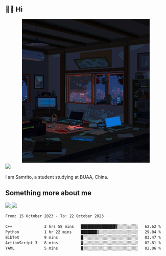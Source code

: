 ## 👋🏻 Hi

<div align="center">
<img alt="GIF" src="https://github.com/xiangsam/xiangsam/blob/271390e4ab50820a4594e3cb94b7ffaa6293de72/0_0EUAvTumWsRa2k6F.gif" width=400 height=450/>
</div>

<a href="https://github.com/xiangsam">
  <img src="https://komarev.com/ghpvc/?username=xiangsam&style=flat-square" />
</a>

I am Samrito, a student studying at BUAA, China.


## Something more about me
<a href="https://github.com/xiangsam">
  <img src="https://github-readme-stats.vercel.app/api?username=xiangsam&show_icons=true&hide_border=true" />
</a>


<a href="https://github.com/xiangsam">
  <img src="https://github-readme-stats.vercel.app/api/top-langs/?username=xiangsam&layout=compact" />
</a>

<!--START_SECTION:waka-->

```txt
From: 15 October 2023 - To: 22 October 2023

C++              2 hrs 58 mins   ███████████████▓░░░░░░░░░   62.62 %
Python           1 hr 22 mins    ███████▒░░░░░░░░░░░░░░░░░   29.04 %
BibTeX           9 mins          █░░░░░░░░░░░░░░░░░░░░░░░░   03.47 %
ActionScript 3   8 mins          ▓░░░░░░░░░░░░░░░░░░░░░░░░   02.81 %
YAML             5 mins          ▓░░░░░░░░░░░░░░░░░░░░░░░░   02.06 %
```

<!--END_SECTION:waka-->

<!---
xiangsam/xiangsam is a ✨ special ✨ repository because its `README.md` (this file) appears on your GitHub profile.
You can click the Preview link to take a look at your changes.
--->
